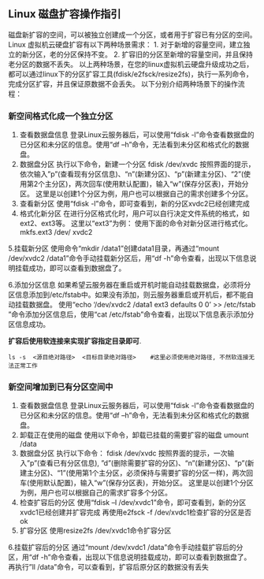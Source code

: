 ## Linux 磁盘扩容操作指引

磁盘新扩容的空间，可以被独立创建成一个分区，或者用于扩容已有分区的空间。 Linux 虚拟机云硬盘扩容有以下两种场景需求： 1. 对于新增的容量空间，建立独立的新分区，老的分区保持不变。 2. 扩容旧的分区至新增的容量空间，并且保持老分区的数据不丢失。 以上两种场景，在您的linux虚拟机云硬盘升级成功之后，都可以通过linux下的分区扩容工具(fdisk/e2fsck/resize2fs)，执行一系列命令，完成分区扩容，并且保证原数据不会丢失。 以下分别介绍两种场景下的操作流程：

### 新空间格式化成一个独立分区

1. 查看数据盘信息 登录Linux云服务器后，可以使用“fdisk -l”命令查看数据盘的已分区和未分区的信息。使用“df –h”命令，无法看到未分区和格式化的数据盘。
2. 数据盘分区 执行以下命令，新建一个分区 fdisk /dev/xvdc 按照界面的提示，依次输入”p”(查看现有分区信息)、“n”(新建分区)、“p”(新建主分区)、“2”(使用第2个主分区)，两次回车(使用默认配置)，输入“w”(保存分区表)，开始分区。 这里是以创建1个分区为例，用户也可以根据自己的需求创建多个分区。
3. 查看新分区 使用“fdisk -l”命令，即可查看到，新的分区xvdc2已经创建完成
4. 格式化新分区 在进行分区格式化时，用户可以自行决定文件系统的格式，如ext2、ext3等。 这里以“ext3”为例： 使用下面的命令对新分区进行格式化。 mkfs.ext3 /dev/ xvdc2

5.挂载新分区 使用命令“mkdir /data1”创建data1目录，再通过“mount /dev/xvdc2 /data1”命令手动挂载新分区后，用“df -h”命令查看，出现以下信息说明挂载成功，即可以查看到数据盘了。

6.添加分区信息 如果希望云服务器在重启或开机时能自动挂载数据盘，必须将分区信息添加到/etc/fstab中。如果没有添加，则云服务器重启或开机后，都不能自动挂载数据盘。 使用“echo ‘/dev/xvdc2 /data1 ext3 defaults 0 0’ >> /etc/fstab ”命令添加分区信息后，使用“cat /etc/fstab”命令查看，出现以下信息表示添加分区信息成功。

**扩容后使用软连接来实现扩容指定目录即可**. 

```
ls -s  <源目绝对路径>  <目标目录绝对路径>    #这里必须使用绝对路径, 不然软连接无法正常工作
```





### 新空间增加到已有分区空间中

1. 查看数据盘信息 登录Linux云服务器后，可以使用“fdisk -l”命令查看数据盘的已分区和未分区的信息。使用“df –h”命令，无法看到未分区和格式化的数据盘。
2. 卸载正在使用的磁盘 使用以下命令，卸载已挂载的需要扩容的磁盘 umount /data
3. 数据盘分区 执行以下命令： fdisk /dev/xvdc 按照界面的提示，一次输入”p”(查看已有分区信息), ”d”(删除需要扩容的分区)、“n”(新建分区)、“p”(新建主分区)、“1”(使用第1个主分区，必须保持与需要扩容的分区一样)，两次回车(使用默认配置)，输入“w”(保存分区表)，开始分区。 这里是以创建1个分区为例，用户也可以根据自己的需求扩容多个分区。
4. 检查扩容后的分区 使用“fdisk –l /dev/xvdc1”命令，即可查看到，新的分区xvdc1已经创建并扩容完成 再使用e2fsck -f /dev/xvdc1检查扩容的分区是否ok
5. 扩容分区 使用resize2fs /dev/xvdc1命令扩容分区

6.挂载扩容后的分区 通过“mount /dev/xvdc1 /data”命令手动挂载扩容后的分区，用“df -h”命令查看，出现以下信息说明挂载成功，即可以查看到数据盘了。 再执行”ll /data”命令，可以查看到，扩容后原分区的数据没有丢失


